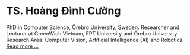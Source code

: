 # TS. Hoàng Đình Cường
PhD in Computer Science, Örebro University, Sweden.
Researcher and Lecturer at GreenWich Vietnam, FPT University and Örebro University
Research Area: Computer Vision, Artificial Intelligence (AI) and Robotics. 
[Read more ...](hoangcuongbk80.github.io)